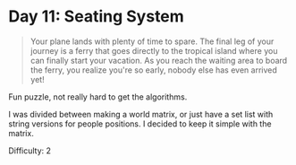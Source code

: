 # Day 11: Seating System

> Your plane lands with plenty of time to spare. The final leg of your journey is a ferry that goes directly
> to the tropical island where you can finally start your vacation. As you reach the waiting area to board the ferry, 
> you realize you're so early, nobody else has even arrived yet!

Fun puzzle, not really hard to get the algorithms.

I was divided between making a world matrix, or just have a set list with string versions for 
people positions. I decided to keep it simple with the matrix.

Difficulty: 2